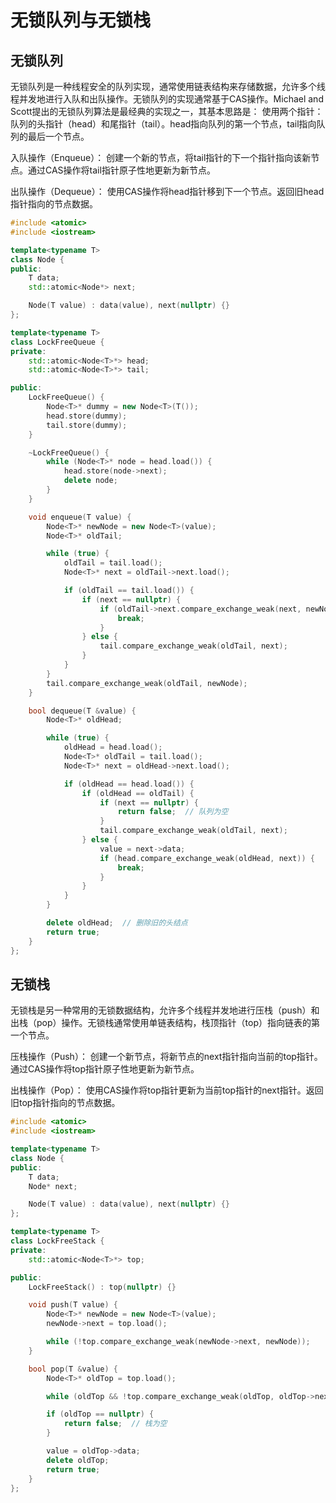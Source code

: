 # 无锁队列与无锁栈

## 无锁队列

无锁队列是一种线程安全的队列实现，通常使用链表结构来存储数据，允许多个线程并发地进行入队和出队操作。无锁队列的实现通常基于CAS操作。Michael and Scott提出的无锁队列算法是最经典的实现之一，其基本思路是：
使用两个指针：队列的头指针（head）和尾指针（tail）。head指向队列的第一个节点，tail指向队列的最后一个节点。

入队操作（Enqueue）：
创建一个新的节点，将tail指针的下一个指针指向该新节点。通过CAS操作将tail指针原子性地更新为新节点。

出队操作（Dequeue）：
使用CAS操作将head指针移到下一个节点。返回旧head指针指向的节点数据。

```C++
#include <atomic>
#include <iostream>

template<typename T>
class Node {
public:
    T data;
    std::atomic<Node*> next;

    Node(T value) : data(value), next(nullptr) {}
};

template<typename T>
class LockFreeQueue {
private:
    std::atomic<Node<T>*> head;
    std::atomic<Node<T>*> tail;

public:
    LockFreeQueue() {
        Node<T>* dummy = new Node<T>(T());
        head.store(dummy);
        tail.store(dummy);
    }

    ~LockFreeQueue() {
        while (Node<T>* node = head.load()) {
            head.store(node->next);
            delete node;
        }
    }

    void enqueue(T value) {
        Node<T>* newNode = new Node<T>(value);
        Node<T>* oldTail;

        while (true) {
            oldTail = tail.load();
            Node<T>* next = oldTail->next.load();

            if (oldTail == tail.load()) {
                if (next == nullptr) {
                    if (oldTail->next.compare_exchange_weak(next, newNode)) {
                        break;
                    }
                } else {
                    tail.compare_exchange_weak(oldTail, next);
                }
            }
        }
        tail.compare_exchange_weak(oldTail, newNode);
    }

    bool dequeue(T &value) {
        Node<T>* oldHead;

        while (true) {
            oldHead = head.load();
            Node<T>* oldTail = tail.load();
            Node<T>* next = oldHead->next.load();

            if (oldHead == head.load()) {
                if (oldHead == oldTail) {
                    if (next == nullptr) {
                        return false;  // 队列为空
                    }
                    tail.compare_exchange_weak(oldTail, next);
                } else {
                    value = next->data;
                    if (head.compare_exchange_weak(oldHead, next)) {
                        break;
                    }
                }
            }
        }

        delete oldHead;  // 删除旧的头结点
        return true;
    }
};
```

## 无锁栈

无锁栈是另一种常用的无锁数据结构，允许多个线程并发地进行压栈（push）和出栈（pop）操作。无锁栈通常使用单链表结构，栈顶指针（top）指向链表的第一个节点。

压栈操作（Push）：
创建一个新节点，将新节点的next指针指向当前的top指针。通过CAS操作将top指针原子性地更新为新节点。

出栈操作（Pop）：
使用CAS操作将top指针更新为当前top指针的next指针。返回旧top指针指向的节点数据。

```C++
#include <atomic>
#include <iostream>

template<typename T>
class Node {
public:
    T data;
    Node* next;

    Node(T value) : data(value), next(nullptr) {}
};

template<typename T>
class LockFreeStack {
private:
    std::atomic<Node<T>*> top;

public:
    LockFreeStack() : top(nullptr) {}

    void push(T value) {
        Node<T>* newNode = new Node<T>(value);
        newNode->next = top.load();

        while (!top.compare_exchange_weak(newNode->next, newNode));
    }

    bool pop(T &value) {
        Node<T>* oldTop = top.load();

        while (oldTop && !top.compare_exchange_weak(oldTop, oldTop->next));

        if (oldTop == nullptr) {
            return false;  // 栈为空
        }

        value = oldTop->data;
        delete oldTop;
        return true;
    }
};

```
